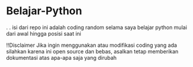 # Belajar-Python
.
.
isi dari repo ini adalah coding random selama saya belajar python mulai dari awal hingga 
posisi saat ini

!!Disclaimer Jika ingin menggunakan atau modifikasi coding yang ada silahkan karena ini open source
dan bebas, asalkan tetap memberikan dokumentasi atas apa-apa saja yang dirubah
